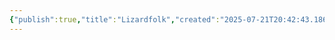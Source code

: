 ```yaml
---
{"publish":true,"title":"Lizardfolk","created":"2025-07-21T20:42:43.186+02:00","modified":"2025-07-21T20:42:43.186+02:00","published":"2025-07-21T20:42:43.186+02:00","cssclasses":""}
---
```



